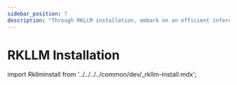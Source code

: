 ```yaml
---
sidebar_position: 7
description: "Through RKLLM installation, embark on an efficient inference journey of LLM models on Rockchip NPU, and experience the perfect fusion of technology and humanity"
---
```


# RKLLM Installation

import Rkllminstall from '../../../../common/dev/\_rkllm-install.mdx';

<Rkllminstall />
